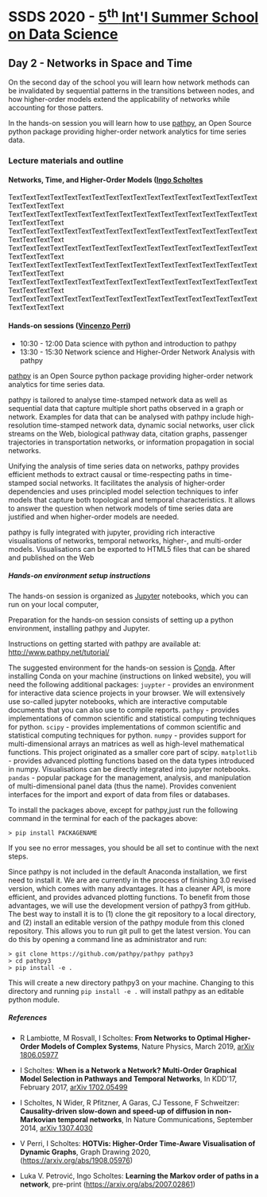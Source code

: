 # SSDS 2020  - [5<sup>th</sup> Int'l Summer School on Data Science](https://sites.google.com/view/ssdatascience2020)

## Day 2 - Networks in Space and Time

On the second day of the school you will learn how network methods can be invalidated by sequential patterns in the transitions between nodes, and how higher-order models extend the applicability of networks while accounting for those patters.

In the hands-on session you will learn how to use [pathpy](http://www.pathpy.net/), an Open Source python package providing higher-order network analytics for time series data.

### Lecture materials and outline


#### Networks, Time, and Higher-Order Models ([Ingo Scholtes](https://www.ingoscholtes.net/)

TextTextTextTextTextTextTextTextTextTextTextTextTextTextTextTextTextTextTextTextTextText
TextTextTextTextTextTextTextTextTextTextTextTextTextTextTextTextTextTextTextTextTextText
TextTextTextTextTextTextTextTextTextTextTextTextTextTextTextTextTextTextTextTextTextText
TextTextTextTextTextTextTextTextTextTextTextTextTextTextTextTextTextTextTextTextTextText
TextTextTextTextTextTextTextTextTextTextTextTextTextTextTextTextTextTextTextTextTextText
TextTextTextTextTextTextTextTextTextTextTextTextTextTextTextTextTextTextTextTextTextText
TextTextTextTextTextTextTextTextTextTextTextTextTextTextTextTextTextTextTextTextTextText





#### Hands-on sessions ([Vincenzo Perri](https://www.ifi.uzh.ch/en/dag/people/perri.html))
- 10:30 - 12:00  Data science with python and introduction to pathpy 
- 13:30 - 15:30  Network science and Higher-Order Network Analysis with pathpy 

[pathpy](http://www.pathpy.net/)  is an Open Source python package providing higher-order network analytics for time series data.

pathpy is tailored to analyse time-stamped network data as well as sequential data that capture multiple short paths observed in a graph or network. Examples for data that can be analysed with pathpy include high-resolution time-stamped network data, dynamic social networks, user click streams on the Web, biological pathway data, citation graphs, passenger trajectories in transportation networks, or information propagation in social networks.

Unifying the analysis of time series data on networks, pathpy provides efficient methods to extract causal or time-respecting paths in time-stamped social networks. It facilitates the analysis of higher-order dependencies and uses principled model selection techniques to infer models that capture both topological and temporal characteristics. It allows to answer the question when network models of time series data are justified and when higher-order models are needed.

pathpy is fully integrated with jupyter, providing rich interactive visualisations of networks, temporal networks, higher-, and multi-order models. Visualisations can be exported to HTML5 files that can be shared and published on the Web

##### Hands-on environment setup instructions

The hands-on session is organized as [Jupyter](http://jupyter.org)
notebooks, which you can run on your local computer, 

Preparation for the hands-on session consists of setting up a python
environment, installing pathpy and Jupyter.

Instructions on getting started with pathpy are available at: http://www.pathpy.net/tutorial/

The suggested environment for the hands-on session is [Conda](https://conda.io/). 
After installing Conda on your machine (instructions on linked website), you will need the following additional packages:
`juypter` - provides an environment for interactive data science projects in your browser. We will extensively use so-called jupyter notebooks, which are interactive computable documents that you can also use to compile reports.
`pathpy` - provides implementations of common scientific and statistical computing techniques for python.
`scipy` - provides implementations of common scientific and statistical computing techniques for python.
`numpy` - provides support for multi-dimensional arrays an matrices as well as high-level mathematical functions. This project originated as a smaller core part of scipy.
`matplotlib` - provides advanced plotting functions based on the data types introduced in numpy. Visualisations can be directly integrated into jupyter notebooks.
`pandas` - popular package for the management, analysis, and manipulation of multi-dimensional panel data (thus the name). Provides convenient interfaces for the import and export of data from files or databases.


To install the packages above, except for pathpy,just run the following command in the terminal for each of the packages above:

```
> pip install PACKAGENAME
```
If you see no error messages, you should be all set to continue with the next steps.

Since pathpy is not included in the default Anaconda installation, we first need to install it. We are are currently in the process of finishing 3.0 revised version, which comes with many advantages. It has a cleaner API, is more efficient, and provides advanced plotting functions. 
To benefit from those advantages, we will use the development version of pathpy3 from gitHub. The best way to install it is to 
(1) clone the git repository to a local directory, and 
(2) install an editable version of the pathpy module from this cloned repository. 
This allows you to run git pull to get the latest version. You can do this by opening a command line as administrator and run:

```
> git clone https://github.com/pathpy/pathpy pathpy3
> cd pathpy3
> pip install -e .
```

This will create a new directory pathpy3 on your machine. Changing to this directory and running `pip install -e .` will install pathpy as an editable python module.



##### References

- R Lambiotte, M Rosvall, I Scholtes: **From Networks to Optimal Higher-Order Models of Complex Systems**, Nature Physics, March 2019,  [arXiv 1806.05977](https://arxiv.org/abs/1806.05977)

- I Scholtes: **When is a Network a Network? Multi-Order Graphical Model Selection in Pathways and Temporal Networks**, In KDD'17, February 2017, [arXiv 1702.05499](https://arxiv.org/abs/1702.05499)

- I Scholtes, N Wider, R Pfitzner, A Garas, CJ Tessone, F Schweitzer: **Causality-driven slow-down and speed-up of diffusion in non-Markovian temporal networks**, In Nature Communications, September 2014, [arXiv 1307.4030](http://arxiv.org/abs/1307.4030)

- V Perri, I Scholtes: **HOTVis: Higher-Order Time-Aware Visualisation of Dynamic Graphs**, Graph Drawing 2020, (https://arxiv.org/abs/1908.05976)

- Luka V. Petrović, Ingo Scholtes: **Learning the Markov order of paths in a network**, pre-print (https://arxiv.org/abs/2007.02861)



